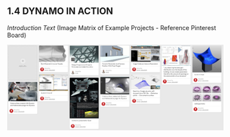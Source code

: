 ## 1.4 DYNAMO IN ACTION

_Introduction Text_
(Image Matrix of Example Projects - Reference Pinterest Board)

![Pinterest - Temp](images/DynamoInAction-Temp.png)
